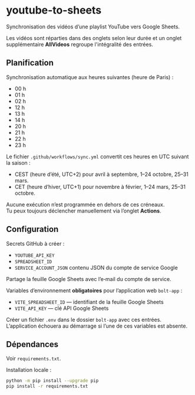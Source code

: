 # youtube-to-sheets

Synchronisation des vidéos d’une playlist YouTube vers Google Sheets.

Les vidéos sont réparties dans des onglets selon leur durée et un onglet
supplémentaire **AllVideos** regroupe l'intégralité des entrées.

## Planification

Synchronisation automatique aux heures suivantes (heure de Paris) :
- 00 h
- 01 h
- 02 h
- 12 h
- 13 h
- 14 h
- 20 h
- 21 h
- 22 h
- 23 h

Le fichier `.github/workflows/sync.yml` convertit ces heures en UTC suivant la saison :
- CEST (heure d’été, UTC+2) pour avril à septembre, 1–24 octobre, 25–31 mars.
- CET (heure d’hiver, UTC+1) pour novembre à février, 1–24 mars, 25–31 octobre.

Aucune exécution n’est programmée en dehors de ces créneaux.  
Tu peux toujours déclencher manuellement via l’onglet **Actions**.

## Configuration

Secrets GitHub à créer :
- `YOUTUBE_API_KEY`
- `SPREADSHEET_ID`
- `SERVICE_ACCOUNT_JSON` contenu JSON du compte de service Google

Partage la feuille Google Sheets avec l’e‑mail du compte de service.

Variables d’environnement **obligatoires** pour l’application web `bolt-app` :
- `VITE_SPREADSHEET_ID` — identifiant de la feuille Google Sheets
- `VITE_API_KEY` — clé API Google Sheets

Créer un fichier `.env` dans le dossier `bolt-app` avec ces entrées. L’application
échouera au démarrage si l’une de ces variables est absente.

## Dépendances

Voir `requirements.txt`.

Installation locale :
```bash
python -m pip install --upgrade pip
pip install -r requirements.txt
```
